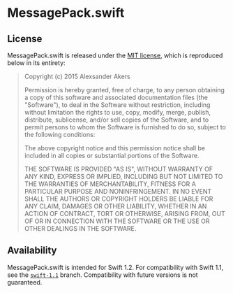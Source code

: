 MessagePack.swift
=================

## License

MessagePack.swift is released under the [MIT license](https://github.com/a2/MessagePack.swift/blob/master/LICENSE), which is reproduced below in its entirety:

> Copyright (c) 2015 Alexsander Akers
> 
> Permission is hereby granted, free of charge, to any person obtaining a copy
> of this software and associated documentation files (the "Software"), to deal
> in the Software without restriction, including without limitation the rights
> to use, copy, modify, merge, publish, distribute, sublicense, and/or sell
> copies of the Software, and to permit persons to whom the Software is
> furnished to do so, subject to the following conditions:
> 
> The above copyright notice and this permission notice shall be included in all
> copies or substantial portions of the Software.
> 
> THE SOFTWARE IS PROVIDED "AS IS", WITHOUT WARRANTY OF ANY KIND, EXPRESS OR
> IMPLIED, INCLUDING BUT NOT LIMITED TO THE WARRANTIES OF MERCHANTABILITY,
> FITNESS FOR A PARTICULAR PURPOSE AND NONINFRINGEMENT. IN NO EVENT SHALL THE
> AUTHORS OR COPYRIGHT HOLDERS BE LIABLE FOR ANY CLAIM, DAMAGES OR OTHER
> LIABILITY, WHETHER IN AN ACTION OF CONTRACT, TORT OR OTHERWISE, ARISING FROM,
> OUT OF OR IN CONNECTION WITH THE SOFTWARE OR THE USE OR OTHER DEALINGS IN THE
> SOFTWARE.


## Availability

MessagePack.swift is intended for Swift 1.2. For compatibility with Swift 1.1, see the [`swift-1.1`](https://github.com/a2/MessagePack.swift/tree/swift-1.1) branch. Compatibility with future versions is not guaranteed.

